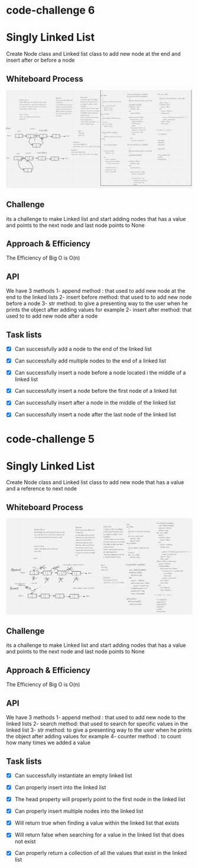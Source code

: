# code-challenge 6
# Singly Linked List


Create Node class and Linked list class to add new node at the end  and insert after or before a node


## Whiteboard Process
![code1](linked_list/linked-list-insertion.JPG)



## Challenge
its a challenge to make Linked list and start adding nodes that has a value and points to the next node and last node points to None

## Approach & Efficiency
The Efficiency of Big O is O(n)

## API
We have 3 methods
1- append method : that used to add new node at the end  to the linked lists
2- insert before  method: that used to to add new node before a node
3- str method: to give a presenting way to the user when he prints the object after adding values for example
2- insert after  method: that used to to add new node after a node

## Task lists
- [x] Can successfully add a node to the end of the linked list

- [x] Can successfully add multiple nodes to the end of a linked list

- [x] Can successfully insert a node before a node located i the middle of a linked list
- [x] Can successfully insert a node before the first node of a linked list
- [x] Can successfully insert after a node in the middle of the linked list
- [x] Can successfully insert a node after the last node of the linked list






# code-challenge 5
# Singly Linked List


Create Node class and Linked list class to add new node that has a value and a reference to next node


## Whiteboard Process
![code1](linked_list/linked-list.JPG)



## Challenge
its a challenge to make Linked list and start adding nodes that has a value and points to the next node and last node points to None

## Approach & Efficiency
The Efficiency of Big O is O(n)

## API
We have 3 methods
1- append method : that used to add new node to the linked lists
2- search method: that used to search for specific values in the linked list
3- str method: to give a presenting way to the user when he prints the object after adding values for example
4- counter method : to count how many times we added a value

## Task lists
- [x] Can successfully instantiate an empty linked list

- [x] Can properly insert into the linked list

- [x] The head property will properly point to the first
node in the linked list
- [x] Can properly insert multiple nodes into the linked list
- [x] Will return true when finding a value within the linked list that exists
- [x] Will return false when searching for a value in the linked list that does not exist
- [x] Can properly return a collection of all the values that exist in the linked list
